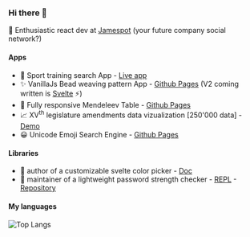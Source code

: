 ### Hi there 👋

👀 Enthusiastic react dev at [Jamespot](https://www.fr.jamespot.com/) (your future company social network?)

#### Apps

- 🤿 Sport training search App - [Live app](https://rennes-sports.vercel.app/)
- ✨ VanillaJs Bead weaving pattern App - [Github Pages](https://ennoriel.github.io/bead-pattern/) (V2 coming written is [Svelte](https://github.com/sveltejs/svelte) ⚡)
- 🔭 Fully responsive Mendeleev Table - [Github Pages](https://ennoriel.github.io/mendeleev/)
- 📈 XV<sup>th</sup> legislature amendments data vizualization [250'000 data] - [Demo](https://data-viz-amendements.vercel.app/byDeputee/all)
- 😀 Unicode Emoji Search Engine - [Github Pages](https://ennoriel.github.io/unicode-emoji-search-engine/)

#### Libraries

- 🌱 author of a customizable svelte color picker - [Doc](https://svelte-awesome-color-picker.vercel.app/)
- 🔭 maintainer of a lightweight password strength checker - [REPL](https://svelte.dev/repl/b5bf5871c99742e584da244b4bfeac92?version=3.44.3) - [Repository](https://github.com/Ennoriel/check-password-strength)

#### My languages

![Top Langs](https://github-readme-stats.vercel.app/api/top-langs/?username=Ennoriel&hide_title=true&line_height=105)
